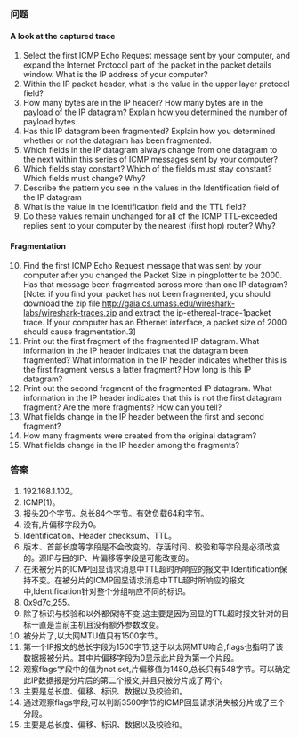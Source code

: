 ### 问题
#### A look at the captured trace
1. Select the first ICMP Echo Request message sent by your computer, and expand the Internet Protocol part of the packet in the packet details window. What is the IP address of your computer?
2. Within the IP packet header, what is the value in the upper layer protocol field?
3. How many bytes are in the IP header? How many bytes are in the payload of the IP datagram? Explain how you determined the number of payload bytes.
4. Has this IP datagram been fragmented? Explain how you determined whether or not the datagram has been fragmented.
5. Which fields in the IP datagram always change from one datagram to the next within this series of ICMP messages sent by your computer?
6. Which fields stay constant? Which of the fields must stay constant? Which fields must change? Why?
7. Describe the pattern you see in the values in the Identification field of the IP datagram
8. What is the value in the Identification field and the TTL field?
9. Do these values remain unchanged for all of the ICMP TTL-exceeded replies sent to your computer by the nearest (first hop) router? Why?
#### Fragmentation
10. Find the first ICMP Echo Request message that was sent by your computer after you changed the Packet Size in pingplotter to be 2000. Has that message been fragmented across more than one IP datagram? [Note: if you find your packet has not been fragmented, you should download the zip file http://gaia.cs.umass.edu/wireshark-labs/wireshark-traces.zip and extract the ip-ethereal-trace-1packet trace. If your computer has an Ethernet interface, a packet size of 2000 should cause fragmentation.3]
11. Print out the first fragment of the fragmented IP datagram. What information in the IP header indicates that the datagram been fragmented? What information in the IP header indicates whether this is the first fragment versus a latter fragment? How long is this IP datagram?
12. Print out the second fragment of the fragmented IP datagram. What information in the IP header indicates that this is not the first datagram fragment? Are the more fragments? How can you tell?
13. What fields change in the IP header between the first and second fragment?
14. How many fragments were created from the original datagram?
15. What fields change in the IP header among the fragments?

### 答案
1. 192.168.1.102。
2. ICMP(1)。
3. 报头20个字节。总长84个字节。有效负载64和字节。
4. 没有,片偏移字段为0。
5. Identification、Header checksum、TTL。
6. 版本、首部长度等字段是不会改变的。存活时间、校验和等字段是必须改变的。源IP与目的IP、片偏移等字段是可能改变的。
7. 在未被分片的ICMP回显请求消息中TTL超时所响应的报文中,Identification保持不变。在被分片的ICMP回显请求消息中TTL超时所响应的报文中,Identification针对整个分组响应不同的标识。
8. 0x9d7c,255。
9. 除了标识与校验和以外都保持不变,这主要是因为回显的TTL超时报文针对的目标一直是当前主机且没有额外参数改变。
10. 被分片了,以太网MTU值只有1500字节。
11. 第一个IP报文的总长字段为1500字节,这于以太网MTU吻合,flags也指明了该数据报被分片。其中片偏移字段为0显示此片段为第一个片段。
12. 观察flags字段中的值为not set,片偏移值为1480,总长只有548字节。可以确定此IP数据报是分片后的第二个报文,并且只被分片成了两个。
13. 主要是总长度、偏移、标识、数据以及校验和。
14. 通过观察flags字段,可以判断3500字节的ICMP回显请求消失被分片成了三个分段。
15. 主要是总长度、偏移、标识、数据以及校验和。